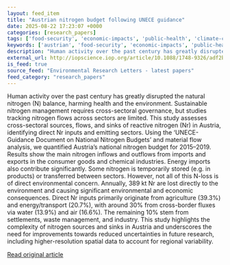 ```yaml
---
layout: feed_item
title: "Austrian nitrogen budget following UNECE guidance"
date: 2025-08-22 17:23:07 +0000
categories: [research_papers]
tags: ['food-security', 'economic-impacts', 'public-health', 'climate-costs', 'agriculture', 'climate-health']
keywords: ['austrian', 'food-security', 'economic-impacts', 'public-health', 'climate-costs', 'agriculture', 'nitrogen', 'budget']
description: "Human activity over the past century has greatly disrupted the natural nitrogen (N) balance, harming health and the environment"
external_url: http://iopscience.iop.org/article/10.1088/1748-9326/adf2bd
is_feed: true
source_feed: "Environmental Research Letters - latest papers"
feed_category: "research_papers"
---
```


Human activity over the past century has greatly disrupted the natural nitrogen (N) balance, harming health and the environment. Sustainable nitrogen management requires cross-sectoral governance, but studies tracking nitrogen flows across sectors are limited. This study assesses cross-sectoral sources, flows, and sinks of reactive nitrogen (Nr) in Austria, identifying direct Nr inputs and emitting sectors. Using the ‘UNECE-Guidance Document on National Nitrogen Budgets’ and material flow analysis, we quantified Austria’s national nitrogen budget for 2015–2019. Results show the main nitrogen inflows and outflows from imports and exports in the consumer goods and chemical industries. Energy imports also contribute significantly. Some nitrogen is temporarily stored (e.g. in products) or transferred between sectors. However, not all of this N-loss is of direct environmental concern. Annually, 389 kt Nr are lost directly to the environment and causing significant environmental and economic consequences. Direct Nr inputs primarily originate from agriculture (39.3%) and energy/transport (20.7%), with around 30% from cross-border fluxes via water (13.9%) and air (16.6%). The remaining 10% stem from settlements, waste management, and industry. This study highlights the complexity of nitrogen sources and sinks in Austria and underscores the need for improvements towards reduced uncertainties in future research, including higher-resolution spatial data to account for regional variability.

[Read original article](http://iopscience.iop.org/article/10.1088/1748-9326/adf2bd)
